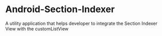 # Android-Section-Indexer
A utility application that helps developer to integrate the Section Indexer View with the customListView
